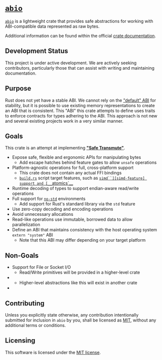 # [`abio`][crate-docs]

[`abio`][crate-docs] is a lightweight crate that provides safe abstractions for working with ABI-compatible data represented as raw bytes.

Additional information can be found within the official [crate documentation][crate-docs].

## Development Status

This project is under active development. We are actively seeking contributors, particularly those that can assist with writing and maintaining documentation.

## Purpose

Rust does not yet have a stable ABI. We cannot rely on the <u>["default" ABI][repr-default]</u> for stability, but it is possible to use existing memory representations to create an ABI that is consistent. This "ABI" this crate attempts to define uses traits to enforce contracts for types adhering to the ABI. This approach is not new and several existing projects work in a very similar manner.

## Goals

This crate is an attempt at implementing <b><u>["Safe Transmute"][safe-transmute]</u></b>.

- Expose safe, flexible and ergonomic APIs for manipulating bytes
  - Add escape hatches behind feature gates to allow `unsafe` operations
- Platform-agnostic operations for full, cross-platform support
  - This crate does not contain any actual FFI bindings
  - [`build.rs`](/build.rs) script target features, such as [`simd``][simd-feature] support and [__`atomics`__][atomics-feature]
- Runtime decoding of types to support endian-aware read/write operations
- Full support for [`no-std`][no-std] environments
  - Add support for Rust's standard library via the `std` feature
- Use zero-copy decoding and encoding operations
- Avoid unnecessary allocations
- Read-like operations use immutable, borrowed data to allow parallelization
- Define an ABI that maintains consistency with the host operating system `extern "system"` ABI
  - Note that this ABI may differ depending on your target platform

## Non-Goals

- Support for File or Socket I/O
  - Read/Write primitives will be provided in a higher-level crate
- 
  - Higher-level abstractions like this will exist in another crate
- 


## Contributing

Unless you explicitly state otherwise, any contribution intentionally submitted for inclusion in `abio` by you, shall be licensed as [MIT](#licensing), without any additional terms or conditions.

## Licensing 

This software is licensed under the [MIT license](/LICENSE).

<!-- Official Documentation -->
[crate-docs]: https://docs.rs/abio/latest/abio/

<!-- Rust Reference Links -->
[no-std]: https://doc.rust-lang.org/reference/names/preludes.html?highlight=no-std#the-no_std-attribute
[repr-default]: https://doc.rust-lang.org/reference/type-layout.html?highlight=layout#the-default-representation
[repr-c]: https://doc.rust-lang.org/reference/type-layout.html?highlight=layout#the-c-representation
[repr-transparent]: https://doc.rust-lang.org/reference/type-layout.html?highlight=layout#the-transparent-representation
[repr-primitives]: https://doc.rust-lang.org/reference/type-layout.html?highlight=layout#primitive-representations

<!-- Target features -->
<!-- TODO: Add correct links -->
[atomics-feature]: https://doc.rust-lang.org/
[simd-feature]: https://doc.rust-lang.org/

<!-- Unstable / RFC's -->
[safe-transmute]: https://rust-lang.github.io/rfcs/2835-project-safe-transmute.html
